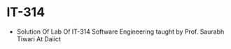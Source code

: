 # IT-314
- Solution Of Lab Of IT-314 Software Engineering taught by Prof. Saurabh Tiwari At Daiict 
